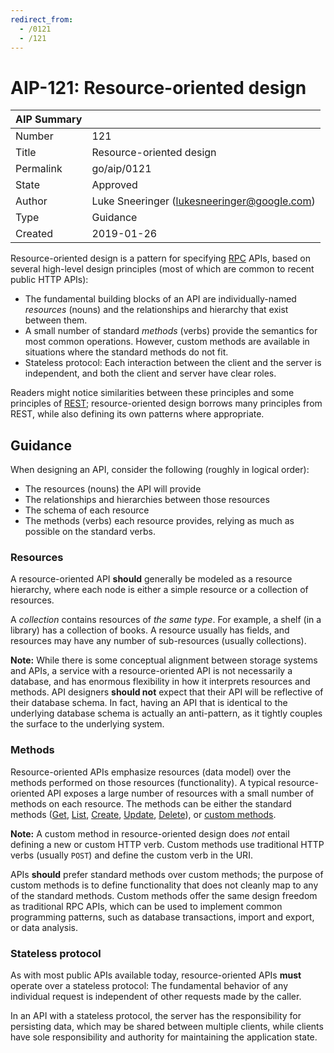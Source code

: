 ```yaml
---
redirect_from:
  - /0121
  - /121
---
```


# AIP-121: Resource-oriented design

| AIP Summary | []()                                          |
| ----------- | --------------------------------------------- |
| Number      | 121                                           |
| Title       | Resource-oriented design                      |
| Permalink   | go/aip/0121                                   |
| State       | Approved                                      |
| Author      | Luke Sneeringer (<lukesneeringer@google.com>) |
| Type        | Guidance                                      |
| Created     | 2019-01-26                                    |

Resource-oriented design is a pattern for specifying [RPC][] APIs, based on
several high-level design principles (most of which are common to recent public
HTTP APIs):

- The fundamental building blocks of an API are individually-named _resources_
  (nouns) and the relationships and hierarchy that exist between them.
- A small number of standard _methods_ (verbs) provide the semantics for most
  common operations. However, custom methods are available in situations where
  the standard methods do not fit.
- Stateless protocol: Each interaction between the client and the server is
  independent, and both the client and server have clear roles.

Readers might notice similarities between these principles and some principles
of [REST][]; resource-oriented design borrows many principles from REST, while
also defining its own patterns where appropriate.

## Guidance

When designing an API, consider the following (roughly in logical order):

- The resources (nouns) the API will provide
- The relationships and hierarchies between those resources
- The schema of each resource
- The methods (verbs) each resource provides, relying as much as possible on
  the standard verbs.

### Resources

A resource-oriented API **should** generally be modeled as a resource
hierarchy, where each node is either a simple resource or a collection of
resources.

A _collection_ contains resources of _the same type_. For example, a shelf (in
a library) has a collection of books. A resource usually has fields, and
resources may have any number of sub-resources (usually collections).

**Note:** While there is some conceptual alignment between storage systems and
APIs, a service with a resource-oriented API is not necessarily a database, and
has enormous flexibility in how it interprets resources and methods. API
designers **should not** expect that their API will be reflective of their
database schema. In fact, having an API that is identical to the underlying
database schema is actually an anti-pattern, as it tightly couples the surface
to the underlying system.

### Methods

Resource-oriented APIs emphasize resources (data model) over the methods
performed on those resources (functionality). A typical resource-oriented API
exposes a large number of resources with a small number of methods on each
resource. The methods can be either the standard methods ([Get][], [List][],
[Create][], [Update][], [Delete][]), or [custom methods][].

**Note:** A custom method in resource-oriented design does _not_ entail
defining a new or custom HTTP verb. Custom methods use traditional HTTP verbs
(usually `POST`) and define the custom verb in the URI.

APIs **should** prefer standard methods over custom methods; the purpose of
custom methods is to define functionality that does not cleanly map to any of
the standard methods. Custom methods offer the same design freedom as
traditional RPC APIs, which can be used to implement common programming
patterns, such as database transactions, import and export, or data analysis.

### Stateless protocol

As with most public APIs available today, resource-oriented APIs **must**
operate over a stateless protocol: The fundamental behavior of any individual
request is independent of other requests made by the caller.

In an API with a stateless protocol, the server has the responsibility for
persisting data, which may be shared between multiple clients, while clients
have sole responsibility and authority for maintaining the application state.

[rest]: https://en.wikipedia.org/wiki/Representational_state_transfer
[rpc]: https://en.wikipedia.org/wiki/Remote_procedure_call
[get]: https://goto.google.com/aip/0131.md
[list]: https://goto.google.com/aip/0132.md
[create]: https://goto.google.com/aip/0133.md
[update]: https://goto.google.com/aip/0134.md
[delete]: https://goto.google.com/aip/0135.md
[custom methods]: https://goto.google.com/aip/0136.md
